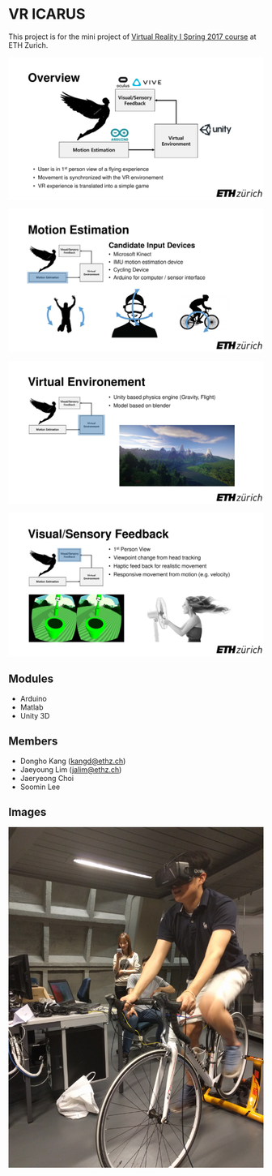 # VR ICARUS 

This project is for the mini project of [Virtual Reality I Spring 2017 course](https://www.icvr.ethz.ch/education/lectures/vr1/index_EN) at ETH Zurich.

![overview1](https://raw.githubusercontent.com/EastskyKang/virtual-reality-icarus/master/img/overview-3.jpg)

![overview2](https://raw.githubusercontent.com/EastskyKang/virtual-reality-icarus/master/img/overview-4.jpg)

![overview3](https://raw.githubusercontent.com/EastskyKang/virtual-reality-icarus/master/img/overview-5.jpg)

![overview4](https://raw.githubusercontent.com/EastskyKang/virtual-reality-icarus/master/img/overview-6.jpg)

## Modules

- Arduino 
- Matlab 
- Unity 3D

## Members

- Dongho Kang (kangd@ethz.ch)
- Jaeyoung Lim (jalim@ethz.ch)
- Jaeryeong Choi
- Soomin Lee

## Images

![image1](https://raw.githubusercontent.com/EastskyKang/virtual-reality-icarus/master/img/IMG_20170601_141059.jpg)
